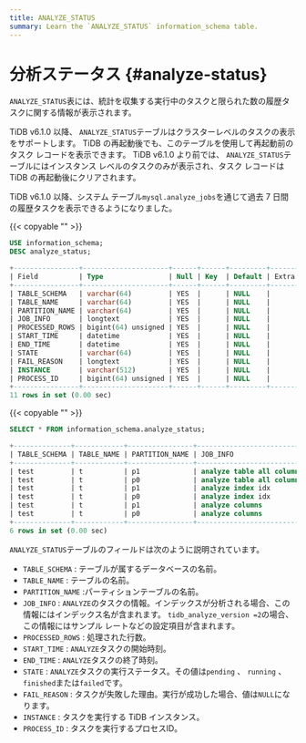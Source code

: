 ```yaml
---
title: ANALYZE_STATUS
summary: Learn the `ANALYZE_STATUS` information_schema table.
---
```


# 分析ステータス {#analyze-status}

`ANALYZE_STATUS`表には、統計を収集する実行中のタスクと限られた数の履歴タスクに関する情報が表示されます。

TiDB v6.1.0 以降、 `ANALYZE_STATUS`テーブルはクラスターレベルのタスクの表示をサポートします。 TiDB の再起動後でも、このテーブルを使用して再起動前のタスク レコードを表示できます。 TiDB v6.1.0 より前では、 `ANALYZE_STATUS`テーブルにはインスタンス レベルのタスクのみが表示され、タスク レコードは TiDB の再起動後にクリアされます。

TiDB v6.1.0 以降、システム テーブル`mysql.analyze_jobs`を通じて過去 7 日間の履歴タスクを表示できるようになりました。

{{< copyable "" >}}

```sql
USE information_schema;
DESC analyze_status;
```

```sql
+----------------+---------------------+------+------+---------+-------+
| Field          | Type                | Null | Key  | Default | Extra |
+----------------+---------------------+------+------+---------+-------+
| TABLE_SCHEMA   | varchar(64)         | YES  |      | NULL    |       |
| TABLE_NAME     | varchar(64)         | YES  |      | NULL    |       |
| PARTITION_NAME | varchar(64)         | YES  |      | NULL    |       |
| JOB_INFO       | longtext            | YES  |      | NULL    |       |
| PROCESSED_ROWS | bigint(64) unsigned | YES  |      | NULL    |       |
| START_TIME     | datetime            | YES  |      | NULL    |       |
| END_TIME       | datetime            | YES  |      | NULL    |       |
| STATE          | varchar(64)         | YES  |      | NULL    |       |
| FAIL_REASON    | longtext            | YES  |      | NULL    |       |
| INSTANCE       | varchar(512)        | YES  |      | NULL    |       |
| PROCESS_ID     | bigint(64) unsigned | YES  |      | NULL    |       |
+----------------+---------------------+------+------+---------+-------+
11 rows in set (0.00 sec)
```

{{< copyable "" >}}

```sql
SELECT * FROM information_schema.analyze_status;
```

```sql
+--------------+------------+----------------+--------------------------------------------------------------------+----------------+---------------------+---------------------+----------+-------------+----------------+------------+
| TABLE_SCHEMA | TABLE_NAME | PARTITION_NAME | JOB_INFO                                                           | PROCESSED_ROWS | START_TIME          | END_TIME            | STATE    | FAIL_REASON | INSTANCE       | PROCESS_ID |
+--------------+------------+----------------+--------------------------------------------------------------------+----------------+---------------------+---------------------+----------+-------------+----------------+------------+
| test         | t          | p1             | analyze table all columns with 256 buckets, 500 topn, 1 samplerate |              0 | 2022-05-27 11:30:12 | 2022-05-27 11:30:12 | finished | NULL        | 127.0.0.1:4000 |       NULL |
| test         | t          | p0             | analyze table all columns with 256 buckets, 500 topn, 1 samplerate |              0 | 2022-05-27 11:30:12 | 2022-05-27 11:30:12 | finished | NULL        | 127.0.0.1:4000 |       NULL |
| test         | t          | p1             | analyze index idx                                                  |              0 | 2022-05-27 11:29:46 | 2022-05-27 11:29:46 | finished | NULL        | 127.0.0.1:4000 |       NULL |
| test         | t          | p0             | analyze index idx                                                  |              0 | 2022-05-27 11:29:46 | 2022-05-27 11:29:46 | finished | NULL        | 127.0.0.1:4000 |       NULL |
| test         | t          | p1             | analyze columns                                                    |              0 | 2022-05-27 11:29:46 | 2022-05-27 11:29:46 | finished | NULL        | 127.0.0.1:4000 |       NULL |
| test         | t          | p0             | analyze columns                                                    |              0 | 2022-05-27 11:29:46 | 2022-05-27 11:29:46 | finished | NULL        | 127.0.0.1:4000 |       NULL |
+--------------+------------+----------------+--------------------------------------------------------------------+----------------+---------------------+---------------------+----------+-------------+----------------+------------+
6 rows in set (0.00 sec)
```

`ANALYZE_STATUS`テーブルのフィールドは次のように説明されています。

-   `TABLE_SCHEMA` : テーブルが属するデータベースの名前。
-   `TABLE_NAME` : テーブルの名前。
-   `PARTITION_NAME` :パーティションテーブルの名前。
-   `JOB_INFO` : `ANALYZE`のタスクの情報。インデックスが分析される場合、この情報にはインデックス名が含まれます。 `tidb_analyze_version =2`の場合、この情報にはサンプル レートなどの設定項目が含まれます。
-   `PROCESSED_ROWS` : 処理された行数。
-   `START_TIME` : `ANALYZE`タスクの開始時刻。
-   `END_TIME` : `ANALYZE`タスクの終了時刻。
-   `STATE` : `ANALYZE`タスクの実行ステータス。その値は`pending` 、 `running` 、 `finished`または`failed`です。
-   `FAIL_REASON` : タスクが失敗した理由。実行が成功した場合、値は`NULL`になります。
-   `INSTANCE` : タスクを実行する TiDB インスタンス。
-   `PROCESS_ID` : タスクを実行するプロセスID。
